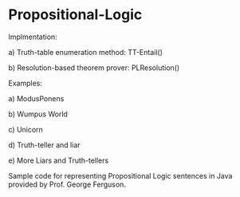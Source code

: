 # Propositional-Logic

Implmentation:

a) Truth-table enumeration method: TT-Entail()

b) Resolution-based theorem prover: PLResolution()

Examples:

a) ModusPonens

b) Wumpus World

c) Unicorn

d) Truth-teller and liar

e) More Liars and Truth-tellers

Sample code for representing Propositional Logic sentences in Java provided by Prof. George Ferguson. 
